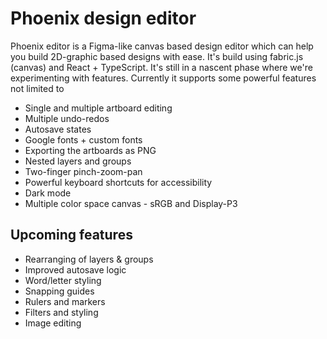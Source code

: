 # Phoenix design editor

Phoenix editor is a Figma-like canvas based design editor which can help you build 2D-graphic based designs with ease. It's build using fabric.js (canvas) and React + TypeScript.
It's still in a nascent phase where we're experimenting with features. Currently it supports some powerful features not limited to

* Single and multiple artboard editing
* Multiple undo-redos
* Autosave states
* Google fonts + custom fonts
* Exporting the artboards as PNG
* Nested layers and groups
* Two-finger pinch-zoom-pan
* Powerful keyboard shortcuts for accessibility
* Dark mode
* Multiple color space canvas - sRGB and Display-P3

## Upcoming features
* Rearranging of layers & groups
* Improved autosave logic
* Word/letter styling
* Snapping guides
* Rulers and markers
* Filters and styling
* Image editing
